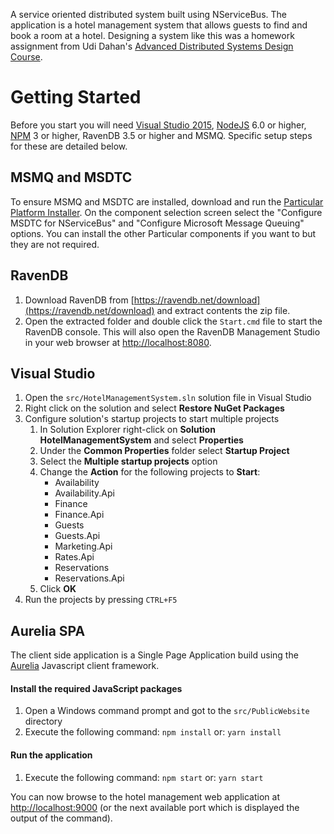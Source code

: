 A service oriented distributed system built using NServiceBus.  The application is a hotel management system that allows guests to find and book a room at a hotel.  Designing a system like this was a homework assignment from Udi Dahan's [Advanced Distributed Systems Design Course](https://particular.net/adsd "Advanced Distributed Systems Design Course").

# Getting Started

Before you start you will need [Visual Studio 2015](https://www.visualstudio.com/downloads/ "Visual Studio 2015"), [NodeJS](https://nodejs.org "NodeJS") 6.0 or higher, [NPM](https://www.npmjs.com/ "NPM") 3 or higher, RavenDB 3.5 or higher and MSMQ.  Specific setup steps for these are detailed below.

## MSMQ and MSDTC

To ensure MSMQ and MSDTC are installed, download and run the [Particular Platform Installer](https://particular.net/start-platform-download).  On the component selection screen select the "Configure MSDTC for NServiceBus" and "Configure Microsoft Message Queuing" options.  You can install the other Particular components if you want to but they are not required.

## RavenDB

1. Download RavenDB from [https://ravendb.net/download](https://ravendb.net/download) and extract contents the zip file.
1. Open the extracted folder and double click the `Start.cmd` file to start the RavenDB console.  This will also open the RavenDB Management Studio in your web browser at [http://localhost:8080](http://localhost:8080).

## Visual Studio
1. Open the `src/HotelManagementSystem.sln` solution file in Visual Studio
1. Right click on the solution and select **Restore NuGet Packages**
1. Configure solution's startup projects to start multiple projects
	1. In Solution Explorer right-click on **Solution HotelManagementSystem** and select **Properties**
	1. Under the **Common Properties** folder select **Startup Project**
	1. Select the **Multiple startup projects** option
	1. Change the **Action** for the following projects to **Start**:
		- Availability
		- Availability.Api
		- Finance
		- Finance.Api
		- Guests
		- Guests.Api
		- Marketing.Api
		- Rates.Api
		- Reservations
		- Reservations.Api
	1. Click **OK**
1. Run the projects by pressing `CTRL+F5`

## Aurelia SPA
The client side application is a Single Page Application build using the [Aurelia](http://aurelia.io/) Javascript client framework.

#### Install the required JavaScript packages

1. Open a Windows command prompt and got to the `src/PublicWebsite` directory
1. Execute the following command: `npm install` or: `yarn install`


#### Run the application

1. Execute the following command: `npm start` or: `yarn start`

You can now browse to the hotel management web application at [http://localhost:9000](http://localhost:9000 "http://localhost:9000") (or the next available port which is displayed the output of the command).
